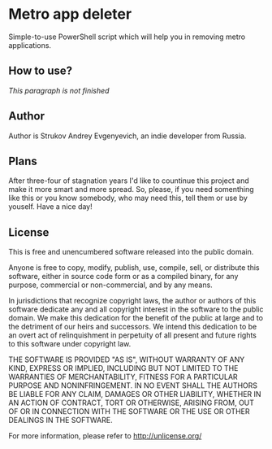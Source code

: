 # Metro app deleter
Simple-to-use PowerShell script which will help you in 
removing metro applications.

## How to use?
*This paragraph is not finished*

## Author
Author is Strukov Andrey Evgenyevich, an indie developer from Russia.

## Plans
After three-four of stagnation years I'd like to countinue this 
project and make it more smart and more spread. So, please, if you
need somenthing like this or you know somebody, who may need this,
tell them or use by youself. Have a nice day!

## License
This is free and unencumbered software released into the public domain.

Anyone is free to copy, modify, publish, use, compile, sell, or
distribute this software, either in source code form or as a compiled
binary, for any purpose, commercial or non-commercial, and by any
means.

In jurisdictions that recognize copyright laws, the author or authors
of this software dedicate any and all copyright interest in the
software to the public domain. We make this dedication for the benefit
of the public at large and to the detriment of our heirs and
successors. We intend this dedication to be an overt act of
relinquishment in perpetuity of all present and future rights to this
software under copyright law.

THE SOFTWARE IS PROVIDED "AS IS", WITHOUT WARRANTY OF ANY KIND,
EXPRESS OR IMPLIED, INCLUDING BUT NOT LIMITED TO THE WARRANTIES OF
MERCHANTABILITY, FITNESS FOR A PARTICULAR PURPOSE AND NONINFRINGEMENT.
IN NO EVENT SHALL THE AUTHORS BE LIABLE FOR ANY CLAIM, DAMAGES OR
OTHER LIABILITY, WHETHER IN AN ACTION OF CONTRACT, TORT OR OTHERWISE,
ARISING FROM, OUT OF OR IN CONNECTION WITH THE SOFTWARE OR THE USE OR
OTHER DEALINGS IN THE SOFTWARE.

For more information, please refer to http://unlicense.org/
